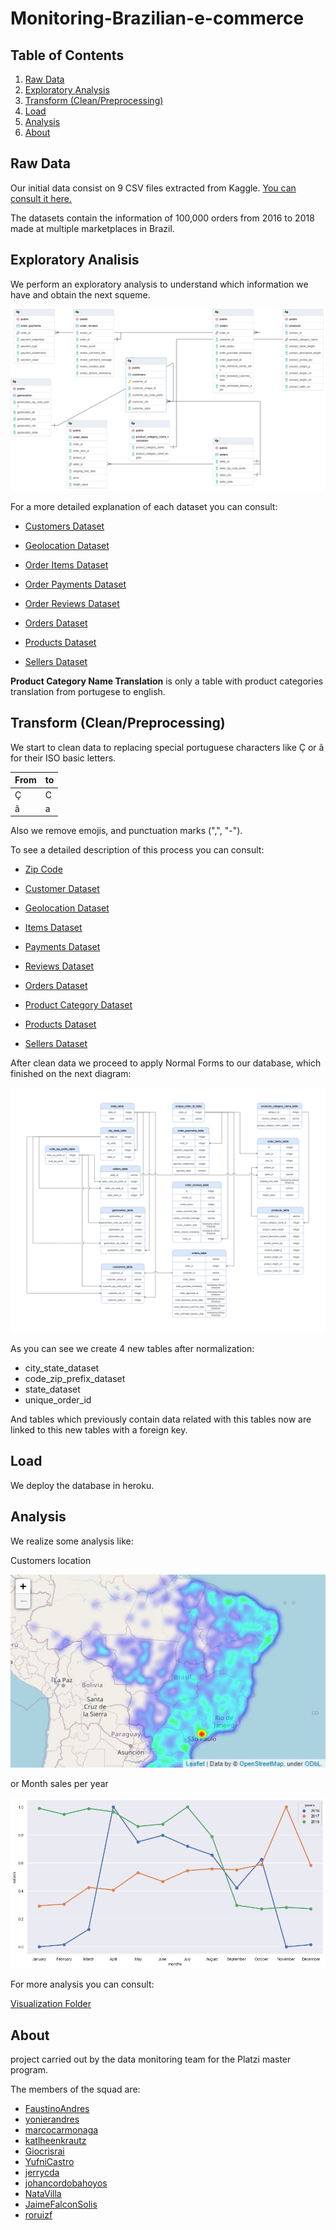 # Monitoring-Brazilian-e-commerce

## Table of Contents

1. [Raw Data](#raw_data)
2. [Exploratory Analysis](#exploratory_analysis)
3. [Transform (Clean/Preprocessing)](#transform)
4. [Load](#load)
5. [Analysis](#analysis)
6. [About](#About)

## <a name="raw_data"></a> Raw Data

Our initial data consist on 9 CSV files extracted from Kaggle. [You can consult it here.](https://www.kaggle.com/datasets/olistbr/brazilian-ecommerce)

The datasets contain the information of 100,000 orders from 2016 to 2018 made at multiple marketplaces in Brazil.

## <a name="exploratory_analysis"></a> Exploratory Analisis

We perform an exploratory analysis to understand which information we have and obtain the next squeme.

![DataBase Diagram](./media/diagramabd.png)

For a more detailed explanation of each dataset you can consult:

- [Customers Dataset](./notebooks/exploratory_analysis/olist_customers_dataset.ipynb)

- [Geolocation Dataset](./notebooks/exploratory_analysis/olist_geolocation_dataset.ipynb)

- [Order Items Dataset](./notebooks/exploratory_analysis//olist_order_items_dataset.ipynb)

- [Order Payments Dataset](./notebooks/exploratory_analysis/olist_order_payments_dataset.ipynb)

- [Order Reviews Dataset](./notebooks/exploratory_analysis/olist_order_reviews_dataset.ipynb)

- [Orders Dataset](./notebooks/exploratory_analysis/olist_orders_dataset.ipynb)

- [Products Dataset](./notebooks/exploratory_analysis/olist_products_dataset.ipynb)

- [Sellers Dataset](./notebooks/exploratory_analysis/olist-sellers-dataset.ipynb)

**Product Category Name Translation** is only a table with product categories translation from portugese to english.

## <a name="transform"></a> Transform (Clean/Preprocessing)

We start to clean data to replacing special portuguese characters like Ç or ã for their ISO basic letters.

| From | to  |
| ---- | --- |
| Ç    | C   |
| ã    | a   |

Also we remove emojis, and punctuation marks (",", "-").

To see a detailed description of this process you can consult:

- [Zip Code](./notebooks/preprocessing_data/code_zip_prefix_update.ipynb)

- [Customer Dataset](./notebooks/preprocessing_data/customers_dataset.ipynb)

- [Geolocation Dataset](./notebooks/preprocessing_data/geolocation_dataset.ipynb)

- [Items Dataset](./notebooks/preprocessing_data/order_items_dataset.ipynb)

- [Payments Dataset](./notebooks/preprocessing_data/order_payments_dataset.ipynb)

- [Reviews Dataset](./notebooks/preprocessing_data/order_reviews_dataset.ipynb)

- [Orders Dataset](./notebooks/preprocessing_data/orders_dataset.ipynb)

- [Product Category Dataset](./notebooks/preprocessing_data/product_category_name_tralation.ipynb)

- [Products Dataset](./notebooks/preprocessing_data/products_dataset.ipynb)

- [Sellers Dataset](./notebooks/preprocessing_data/seller_dataset.ipynb)

After clean data we proceed to apply Normal Forms to our database, which finished on the next diagram:

![Resulted DataBase Diagram](./media/Diagrama_Entidad_Relacion.png)

As you can see we create 4 new tables after normalization:

- city_state_dataset
- code_zip_prefix_dataset
- state_dataset
- unique_order_id

And tables which previously contain data related with this tables now are linked to this new tables with a foreign key.

## <a name="load"></a> Load

We deploy the database in heroku.

## <a name="analysis"></a> Analysis

We realize some analysis like:

Customers location

![Customers Location](./media/customers_location.jpg)

or Month sales per year

![Month Sales per Year](./media/month_sales_per_year.png)

For more analysis you can consult:

[Visualization Folder](./notebooks/visualization/)

## <a name="About"></a> About

project carried out by the data monitoring team for the Platzi master program.

The members of the squad are:

- [FaustinoAndres](https://github.com/FaustinoAndres)
- [yonierandres](https://github.com/yonierandres)
- [marcocarmonaga](https://github.com/marcocarmonaga)
- [katlheenkrautz](https://github.com/katlheenkrautz)
- [Giocrisrai](https://github.com/Giocrisrai)
- [YufniCastro](https://github.com/YufniCastro)
- [jerrycda](https://github.com/jerrycda)
- [johancordobahoyos](https://github.com/johancordobahoyos)
- [NataVilla](https://github.com/NataVilla)
- [JaimeFalconSolis](https://github.com/JaimeFalconSolis)
- [roruizf](https://github.com/roruizf)

